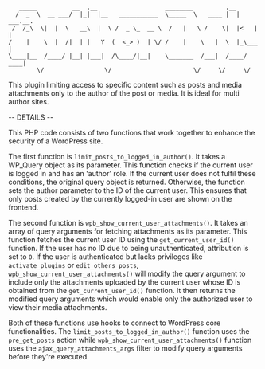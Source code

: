 ```

   _____          __  .__                   ________         .__         
  /  _  \  __ ___/  |_|  |__   ___________  \_____  \   ____ |  | ___.__.
 /  /_\  \|  |  \   __\  |  \ /  _ \_  __ \  /   |   \ /    \|  |<   |  |
/    |    \  |  /|  | |   Y  (  <_> )  | \/ /    |    \   |  \  |_\___  |
\____|__  /____/ |__| |___|  /\____/|__|    \_______  /___|  /____/ ____|
        \/                 \/                       \/     \/     \/     

```
This plugin limiting access to specific content such as posts and media attachments only to the author of the post or media.  It is ideal for multi author sites.

-- DETAILS --

This PHP code consists of two functions that work together to enhance the security of a WordPress site. 

The first function is `limit_posts_to_logged_in_author()`. It takes a WP_Query object as its parameter. This function checks if the current user is logged in and has an 'author' role. If the current user does not fulfil these conditions, the original query object is returned. Otherwise, the function sets the author parameter to the ID of the current user. This ensures that only posts created by the currently logged-in user are shown on the frontend.

The second function is `wpb_show_current_user_attachments()`. It takes an array of query arguments for fetching attachments as its parameter. This function fetches the current user ID using the `get_current_user_id()` function. If the user has no ID due to being unauthenticated, attribution is set to `0`. If the user is authenticated but lacks privileges like `activate_plugins` or `edit_others_posts`, `wpb_show_current_user_attachments()` will modify the query argument to include only the attachments uploaded by the current user whose ID is obtained from the `get_current_user_id()` function. It then returns the modified query arguments which would enable only the authorized user to view their media attachments.

Both of these functions use hooks to connect to WordPress core functionalities. The `limit_posts_to_logged_in_author()` function uses the `pre_get_posts` action while `wpb_show_current_user_attachments()` function uses the `ajax_query_attachments_args` filter to modify query arguments before they're executed.


